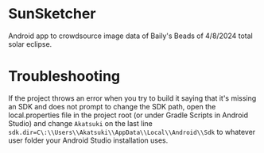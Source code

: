 # SunSketcher
Android app to crowdsource image data of Baily's Beads of 4/8/2024 total solar eclipse.

# Troubleshooting
If the project throws an error when you try to build it saying that it's missing an SDK and does not prompt to change the SDK path, open the local.properties file in the project root (or under Gradle Scripts in Android Studio) and change `Akatsuki` on the last line `sdk.dir=C\:\\Users\\Akatsuki\\AppData\\Local\\Android\\Sdk` to whatever user folder your Android Studio installation uses.
